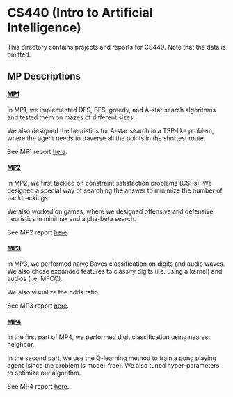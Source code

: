 # CS440 (Intro to Artificial Intelligence)

This directory contains projects and reports for CS440. Note that the data is omitted.

## MP Descriptions
#### [MP1](./MP/LWL_1)

In MP1, we implemented DFS, BFS, greedy, and A-star search algorithms and tested them on mazes of different sizes.

We also designed the heuristics for A-star search in a TSP-like problem, where the agent needs to traverse all the points in the shortest route.

See MP1 report [here](./Report/CS440_MP1_report.pdf).

#### [MP2](./MP/LWL_2)

In MP2, we first tackled on constraint satisfaction problems (CSPs). We designed a special way of searching the answer to minimize the number of backtrackings.

We also worked on games, where we designed offensive and defensive heuristics in minimax and alpha-beta search.

See MP2 report [here](./Report/CS440_MP2_report.pdf).

#### [MP3](./MP/LWL_3)

In MP3, we performed naive Bayes classification on digits and audio waves. We also chose expanded features to classify digits (i.e. using a kernel) and audios (i.e. MFCC).

We also visualize the odds ratio.

See MP3 report [here](./Report/CS440_MP3_report.pdf).

#### [MP4](./MP/LWL_4)

In the first part of MP4, we performed digit classification using nearest neighbor.

In the second part, we use the Q-learning method to train a pong playing agent (since the problem is model-free). We also tuned hyper-parameters to optimize our algorithm.

See MP4 report [here](./Report/CS440_MP4_report.pdf).
